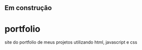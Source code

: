 ## Em construção

# portfolio

site do portfolio de meus projetos utilizando html, javascript e css 
